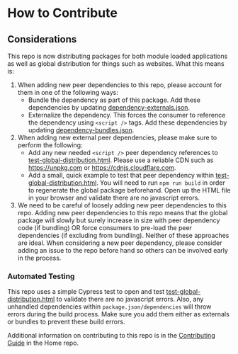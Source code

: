 # How to Contribute

## Considerations

This repo is now distributing packages for both module loaded applications as well as global distribution for things such as websites. What this means is:

1.  When adding new peer dependencies to this repo, please account for them in one of the following ways:
    -   Bundle the dependency as part of this package. Add these dependencies by updating [dependency-externals.json](./dependency-externals.json).
    -   Externalize the dependency. This forces the consumer to reference the dependency using `<script />` tags. Add these dependencies by updating [dependency-bundles.json](./dependency-bundles.json).
2.  When adding new external peer dependencies, please make sure to perform the following:
    -   Add any new needed `<script />` peer dependency references to [test-global-distribution.html](./test-global-distribution.html). Please use a reliable CDN such as https://unpkg.com or https://cdnjs.cloudflare.com.
    -   Add a small, quick example to test that peer dependency within [test-global-distribution.html](./test-global-distribution.html). You will need to run `npm run build` in order to regenerate the global package beforehand. Open up the HTML file in your browser and validate there are no javascript errors.
3.  We need to be careful of loosely adding new peer dependencies to this repo. Adding new peer dependencies to this repo means that the global package will slowly but surely increase in size with peer dependency code (if bundling) OR force consumers to pre-load the peer dependencies (if excluding from bundling). Neither of these approaches are ideal. When considering a new peer dependency, please consider adding an issue to the repo before hand so others can be involved early in the process.

### Automated Testing

This repo uses a simple Cypress test to open and test [test-global-distribution.html](./test-global-distribution.html) to validate there are no javascript errors. Also, any unhandled dependencies within `package.json/dependencies` will throw errors during the build process. Make sure you add them either as externals or bundles to prevent these build errors.

Additional information on contributing to this repo is in the [Contributing Guide](https://github.com/rsm-hcd/hcd-javascript/blob/master/CONTRIBUTING.md) in the Home repo.
